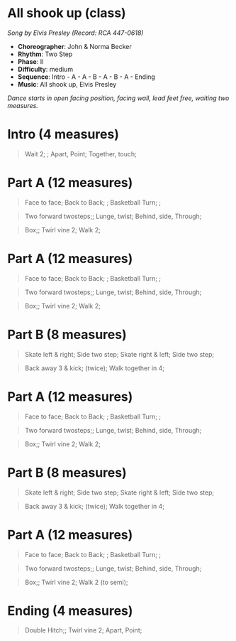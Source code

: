 # All shook up (class)
*Song by Elvis Presley (Record: RCA 447-0618)*

* **Choreographer**: John & Norma Becker
* **Rhythm**: Two Step
* **Phase**: II
* **Difficulty**: medium
* **Sequence**: Intro - A - A - B - A - B - A - Ending
* **Music**: All shook up, Elvis Presley

*Dance starts in open facing position, facing wall, lead feet free, waiting two measures.*

# Intro (4 measures)

> Wait 2; ; Apart, Point; Together, touch;

# Part A (12 measures)

> Face to face; Back to Back; ; Basketball Turn; ;

> Two forward twosteps;; Lunge, twist; Behind, side, Through;

> Box;; Twirl vine 2; Walk 2;

# Part A (12 measures)

> Face to face; Back to Back; ; Basketball Turn; ;

> Two forward twosteps;; Lunge, twist; Behind, side, Through;

> Box;; Twirl vine 2; Walk 2;

# Part B (8 measures)

> Skate left & right; Side two step; Skate right & left; Side two step;

> Back away 3 & kick; (twice); Walk together in 4;

# Part A (12 measures)

> Face to face; Back to Back; ; Basketball Turn; ;

> Two forward twosteps;; Lunge, twist; Behind, side, Through;

> Box;; Twirl vine 2; Walk 2;

# Part B (8 measures)

> Skate left & right; Side two step; Skate right & left; Side two step;

> Back away 3 & kick; (twice); Walk together in 4;

# Part A (12 measures)

> Face to face; Back to Back; ; Basketball Turn; ;

> Two forward twosteps;; Lunge, twist; Behind, side, Through;

> Box;; Twirl vine 2; Walk 2 (to semi);

# Ending (4 measures)

> Double Hitch;; Twirl vine 2; Apart, Point;
